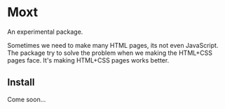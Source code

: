 # Moxt
An experimental package.

Sometimes we need to make many HTML pages, its not even JavaScript. The package try to solve the problem when we making the HTML+CSS pages face. It's making HTML+CSS pages works better.

## Install
Come soon...
